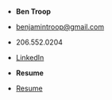 <!-- docs/_sidebar.md -->

- **Ben Troop**
- benjamintroop@gmail.com
- 206.552.0204
- [LinkedIn](https://www.linkedin.com/in/bentroop)

- **Resume**
* [Resume](/)
